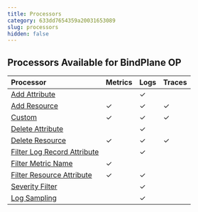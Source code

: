 ```yaml
---
title: Processors
category: 633dd7654359a20031653089
slug: processors
hidden: false
---
```

## Processors Available for BindPlane OP

| Processor                                                      | Metrics | Logs | Traces |
| :------------------------------------------------------------- | :------ | :--- | :----- |
| [Add Attribute](doc:add-attribute)                             |         | ✓    |        |
| [Add Resource](doc:add-resource)                               | ✓       | ✓    | ✓      |
| [Custom](doc:custom)                                           | ✓       | ✓    | ✓      |
| [Delete Attribute](doc:delete-attribute)                       |         | ✓    |        |
| [Delete Resource](doc:delete-resource)                         | ✓       | ✓    | ✓      |
| [Filter Log Record Attribute](doc:filter-log-record-attribute) |         | ✓    |        |
| [Filter Metric Name](doc:filter-metric-name)                   | ✓       |      |        |
| [Filter Resource Attribute](doc:filter-resource-attribute)     | ✓       | ✓    |        |
| [Severity Filter](doc:severity-filter)                         |         | ✓    |        |
| [Log Sampling](doc:log-sampling)                               |         | ✓    |        |